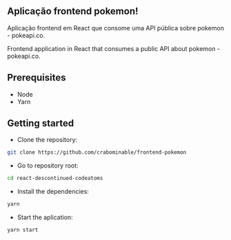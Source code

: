 ## Aplicação frontend pokemon!

Aplicação frontend  em React que consome uma API pública sobre pokemon - pokeapi.co.

Frontend application in React that consumes a public API about pokemon - pokeapi.co.

## Prerequisites

- Node
- Yarn

## Getting started

- Clone the repository:

```bash
git clone https://github.com/crabominable/frontend-pokemon
```

- Go to repository root:

```bash
cd react-descontinued-codeatoms
```

- Install the dependencies:

```bash
yarn
```

- Start the aplication:

```bash
yarn start
```
